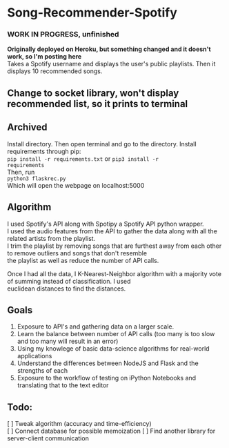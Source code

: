 # Song-Recommender-Spotify
### **WORK IN PROGRESS, unfinished**
**Originally deployed on Heroku, but something changed and it doesn't work, so I'm posting here**  
Takes a Spotify username and displays the user's public playlists. Then it displays 10 recommended songs.
## Change to socket library, won't display recommended list, so it prints to terminal


## Archived
Install directory. Then open terminal and go to the directory. Install requirements through pip:  
<code>pip install -r requirements.txt</code> or <code>pip3 install -r requirements</code>  
Then, run  
<code>python3 flaskrec.py</code>  
Which will open the webpage on localhost:5000
## Algorithm
I used Spotify's API along with Spotipy a Spotify API python wrapper.  
I used the audio features from the API to gather the data along with all the related artists from the playlist.  
I trim the playlist by removing songs that are furthest away from each other to remove outliers and songs that don't resemble  
the playlist as well as reduce the number of API calls.

Once I had all the data, I K-Nearest-Neighbor algorithm with a majority vote of summing instead of classification. I used  
euclidean distances to find the distances.
## Goals
1. Exposure to API's and gathering data on a larger scale.  
2. Learn the balance between number of API calls (too many is too slow and too many will result in an error)  
3. Using my knowlege of basic data-science algorithms for real-world applications  
4. Understand the differences between NodeJS and Flask and the strengths of each  
5. Exposure to the workflow of testing on iPython Notebooks and translating that to the text editor  
## Todo:
[ ] Tweak algorithm (accuracy and time-efficiency)  
[ ] Connect database for possible memoization
[ ] Find another library for server-client communication

